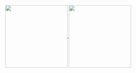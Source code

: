 <div style="display: inlineblock">
  <a href="https://github.com/viana-code/github-readme-stats">
    <img height=200 align="center" src="https://github-readme-stats.vercel.app/api?username=viana-code&show_icons=true&theme=radical" />
  </a>
  <a href="https://github.com/viana-code/convoychat">
    <img height=200 align="center" src="https://github-readme-stats.vercel.app/api/top-langs/?username=viana-code&layout=compact&theme=radical" />
  </a>
  
</div>
